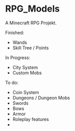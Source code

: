 # RPG_Models
A Minecraft RPG Projekt.

Finished:

- Wands
- Skill Tree / Points

In Progress:

- City System
- Custom Mobs

To do:

- Coin System
- Dungeons / Dungeon Mobs
- Swords
- Bows
- Armor
- Roleplay features
- 
